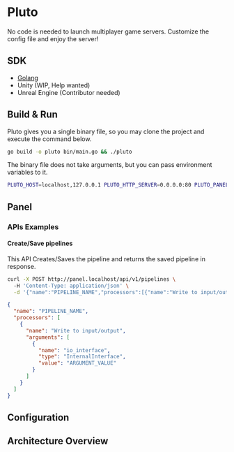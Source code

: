 # Pluto

No code is needed to launch multiplayer game servers. Customize the config file and enjoy the server!

## SDK

* [Golang](https://github.com/0x9n0p/pluto/tree/dev/sdk)
* Unity (WIP, Help wanted)
* Unreal Engine (Contributor needed)

## Build & Run

Pluto gives you a single binary file, so you may clone the project and execute the command below.

```bash
go build -o pluto bin/main.go && ./pluto
```

The binary file does not take arguments, but you can pass environment variables to it.

```bash
PLUTO_HOST=localhost,127.0.0.1 PLUTO_HTTP_SERVER=0.0.0.0:80 PLUTO_PANEL_STORAGE=./tmp/ PLUTO_DEBUG=true ./pluto
```

## Panel

### APIs Examples

#### Create/Save pipelines

This API Creates/Saves the pipeline and returns the saved pipeline in response.

```bash
curl -X POST http://panel.localhost/api/v1/pipelines \                                                                                     
  -H 'Content-Type: application/json' \
  -d '{"name":"PIPELINE_NAME","processors":[{"name":"Write to input/output","arguments":[{"name":"io_interface","type":"InternalInterface","value":"ARGUMENT_VALUE"}]}]}'
```

```json
{
  "name": "PIPELINE_NAME",
  "processors": [
    {
      "name": "Write to input/output",
      "arguments": [
        {
          "name": "io_interface",
          "type": "InternalInterface",
          "value": "ARGUMENT_VALUE"
        }
      ]
    }
  ]
}
```

## Configuration

## Architecture Overview
